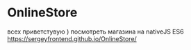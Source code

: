 # OnlineStore
всех приветстувую ) 
посмотреть магазина на nativeJS ES6 
https://sergeyfrontend.github.io/OnlineStore/
